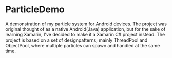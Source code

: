 # ParticleDemo
A demonstration of my particle system for Android devices. The project was original thought of as a native Android(Java) application, but for the sake of learning Xamarin, I've decided to make it a Xamarin C# project instead. The project is based on a set of designpatterns; mainly ThreadPool and ObjectPool, where multiple particles can spawn and handled at the same time.
